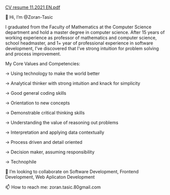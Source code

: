 [CV resume 11.2021 EN.pdf](https://github.com/Zoran-Tasic/Zoran-Tasic/files/7576826/CV.resume.11.2021.EN.pdf)

👋 Hi, I’m @Zoran-Tasic

I graduated from the Faculty of Mathematics at the Computer Science department and hold a master degree in computer science. 
After 15 years of working experience as professor of mathematics and computer science, school headmaster, and 1+ year of professional experience in software development, 
I’ve discovered that I’ve strong intuition for problem solving and process improvement.

My Core Values and Competencies:

→ Using technology to make the world better

→ Analytical thinker with strong intuition and knack for simplicity

→ Good general coding skills

→ Orientation to new concepts

→ Demonstrable critical thinking skills

→ Understanding the value of reasoning out problems

→ Interpretation and applying data contextually

→ Process driven and detail oriented

→ Decision maker, assuming responsibility

→ Technophile

 💞️ I’m looking to collaborate on Software Development, Frontend Development, Web Aplicaton Development

📫 How to reach me:
zoran.tasic.80gmail.com
